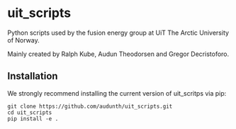 # uit_scripts
Python scripts used by the fusion energy group at UiT The Arctic University of Norway.

Mainly created by Ralph Kube, Audun Theodorsen and Gregor Decristoforo.

## Installation
We strongly recommend installing the current version of uit_scritps via pip:
```
git clone https://github.com/audunth/uit_scripts.git
cd uit_scripts
pip install -e .
```
